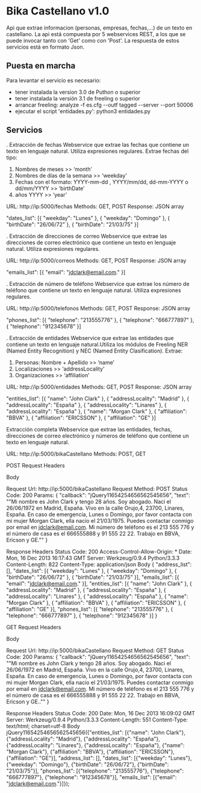 Bika Castellano v1.0
========================

Api que extrae informacion (personas, empresas, fechas,...) de un texto en castellano.
La api está compuesta por 5 webservices REST, a los que se puede invocar tanto con 'Get' como con 'Post'. La respuesta de estos servicios está en formato Json. 


Puesta en marcha
----------------
Para levantar el servicio es necesario:
- tener instalada la version 3.0 de Puthon o superior
- tener instalada la versión 3.1 de freeling o superior
- arrancar freeling: analyze -f es.cfg --outf tagged --server --port 50006
- ejecutar el script 'entidades.py': python3 entidades.py


Servicios
---------

. Extracción de fechas
Webservice que extrae las fechas que contiene un texto en lenguaje natural. Utiliza expresiones regulares. Extrae fechas del tipo:
1) Nombres de meses >> ‘month’
2) Nombres de días de la semana >> ‘weekday’
3) Fechas con el formato: YYYY-mm-dd , YYYY/mm/dd, dd-mm-YYYY  o  dd/mm/YYYY >> ‘birthDate’
4) años YYYY >> ‘year’

URL: http://ip:5000/fechas
Methods: GET, POST
Response: JSON array

 "dates_list": [{
       "weekday": "Lunes"
   	   }, {
       "weekday": "Domingo"
   }, {
       "birthDate": "26/06/72"
   }, {
       "birthDate": "21/03/75"
   }]

. Extracción de direcciones de correo
Webservice que extrae las direcciones de correo electrónico que contiene un texto en lenguaje natural. Utiliza expresiones regulares.

URL: http://ip:5000/correos
Methods: GET, POST
Response: JSON array

 "emails_list": [{
       "email": "jdclark@email.com."
   }]

. Extracción de número de teléfono
Webservice que extrae los número de teléfono que contiene un texto en lenguaje natural. Utiliza expresiones regulares.

URL: http://ip:5000/telefonos
Methods: GET, POST
Response: JSON array

"phones_list": [{
       "telephone": "213555776"
   }, {
       "telephone": "666777897"
   }, {
       "telephone": "912345678"
   }]

. Extracción de entidades
Webservice que extrae las entidades que contiene un texto en lenguaje natural.Utiliza los módulos de Freeling NER (Named Entity Recognition) y NEC (Named Entity Clasification). Extrae:
1) Personas: Nombre + Apellido >> ‘name’
2) Localizaciones >> ‘addressLocality’
3) Organizaciones  >> ‘affiliation’


URL: http://ip:5000/entidades
Methods: GET, POST
Response: JSON array

   "entities_list": [{
       "name": "John Clark"
   }, {
       "addressLocality": "Madrid"
   }, {
       "addressLocality": "España"
   }, {
       "addressLocality": "Linares"
   }, {
       "addressLocality": "España"
   }, {
       "name": "Morgan Clark"
   }, {
       "affiliation": "BBVA"
   }, {
       "affiliation": "ERICSSON"
   }, {
       "affiliation": "GE"
   }]



Extracción completa
Webservice que extrae las entidades, fechas, direcciones de correo electrónico y números de teléfono que contiene un texto en lenguaje natural.

URL: http://ip:5000/bikaCastellano
Methods: POST, GET

POST
Request
Headers


Body


Request Url: http://ip:5000/bikaCastellano
Request Method: POST
Status Code: 200
Params: {
   "callback": "jQuery11654254656562545656",
   "text": "\"Mi nombre es John Clark y tengo 28 años. Soy abogado. Naci el 26/06/1972 en Madrid, España. Vivo en la calle Orujo,4, 23700, Linares, España. En caso de emergencia, Lunes o Domingo, por favor contacta con mi mujer Morgan Clark, ella nacio el 21/03/1975. Puedes contactar conmigo por email en jdclark@email.com. Mi número de teléfono es el 213 555 776 y el número de casa es el 666555888 y 91 555 22 22. Trabajo en BBVA, Ericson y GE.\""
}

Response
Headers
Status Code: 200
Access-Control-Allow-Origin: *
Date: Mon, 16 Dec 2013 16:17:43 GMT
Server: Werkzeug/0.9.4 Python/3.3.3
Content-Length: 822
Content-Type: application/json
Body
{
   "address_list": [],
   "dates_list": [{
       "weekday": "Lunes"
    }, {
       "weekday": "Domingo"
    }, {
       "birthDate": "26/06/72"
   }, {
       "birthDate": "21/03/75"
   }],
   "emails_list": [{
       "email": "jdclark@email.com."
   }],
   "entities_list": [{
       "name": "John Clark"
   }, {
       "addressLocality": "Madrid"
   }, {
       "addressLocality": "España"
   }, {
       "addressLocality": "Linares"
   }, {
       "addressLocality": "España"
   }, {
       "name": "Morgan Clark"
   }, {
       "affiliation": "BBVA"
   }, {
       "affiliation": "ERICSSON"
   }, {
       "affiliation": "GE"
   }],
   "phones_list": [{
       "telephone": "213555776"
   }, {
       "telephone": "666777897"
   }, {
       "telephone": "912345678"
   }]
}

GET
Request
Headers

Body


Request Url: http://ip:5000/bikaCastellano
Request Method: GET
Status Code: 200
Params: {
   "callback": "jQuery11654254656562545656",
   "text": "\"Mi nombre es John Clark y tengo 28 años. Soy abogado. Naci el 26/06/1972 en Madrid, España. Vivo en la calle Orujo,4, 23700, Linares, España. En caso de emergencia, Lunes o Domingo, por favor contacta con mi mujer Morgan Clark, ella nacio el 21/03/1975. Puedes contactar conmigo por email en jdclark@email.com. Mi número de teléfono es el 213 555 776 y el número de casa es el 666555888 y 91 555 22 22. Trabajo en BBVA, Ericson y GE..\""
}

Response
Headers
Status Code: 200
Date: Mon, 16 Dec 2013 16:09:02 GMT
Server: Werkzeug/0.9.4 Python/3.3.3
Content-Length: 551
Content-Type: text/html; charset=utf-8
Body
jQuery11654254656562545656({"entities_list": [{"name": "John Clark"}, {"addressLocality": "Madrid"}, {"addressLocality": "España"}, {"addressLocality": "Linares"}, {"addressLocality": "España"}, {"name": "Morgan Clark"}, {"affiliation": "BBVA"}, {"affiliation": "ERICSSON"}, {"affiliation": "GE"}], "address_list": [], "dates_list": [{"weekday": "Lunes"}, {"weekday": "Domingo"}, {"birthDate": "26/06/72"}, {"birthDate": "21/03/75"}], "phones_list": [{"telephone": "213555776"}, {"telephone": "666777897"}, {"telephone": "912345678"}], "emails_list": [{"email": "jdclark@email.com."}]});

